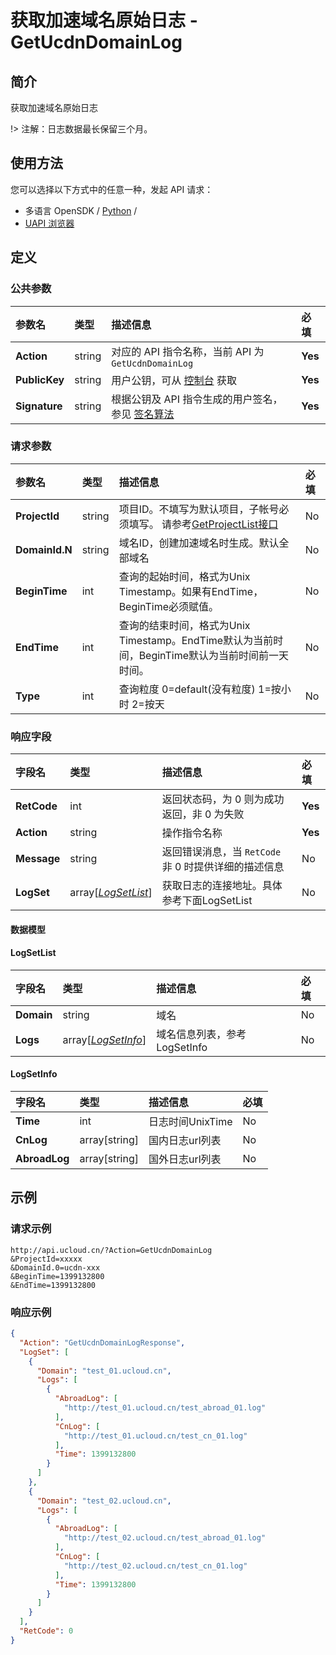 # 获取加速域名原始日志 - GetUcdnDomainLog

## 简介

获取加速域名原始日志



!> 注解：日志数据最长保留三个月。


## 使用方法

您可以选择以下方式中的任意一种，发起 API 请求：
- 多语言 OpenSDK / [Python](https://github.com/ucloud/ucloud-sdk-python3) /
- [UAPI 浏览器](https://console.ucloud.cn/uapi/detail?id=GetUcdnDomainLog)


## 定义

### 公共参数

| 参数名 | 类型 | 描述信息 | 必填 |
|:---|:---|:---|:---|
| **Action**     | string  | 对应的 API 指令名称，当前 API 为 `GetUcdnDomainLog`                        | **Yes** |
| **PublicKey**  | string  | 用户公钥，可从 [控制台](https://console.ucloud.cn/uapi/apikey) 获取                                             | **Yes** |
| **Signature**  | string  | 根据公钥及 API 指令生成的用户签名，参见 [签名算法](api/summary/signature.md)  | **Yes** |

### 请求参数

| 参数名 | 类型 | 描述信息 | 必填 |
|:---|:---|:---|:---|
| **ProjectId** | string | 项目ID。不填写为默认项目，子帐号必须填写。 请参考[GetProjectList接口](api/summary/get_project_list) |No|
| **DomainId.N** | string | 域名ID，创建加速域名时生成。默认全部域名 |No|
| **BeginTime** | int | 查询的起始时间，格式为Unix Timestamp。如果有EndTime，BeginTime必须赋值。 |No|
| **EndTime** | int | 查询的结束时间，格式为Unix Timestamp。EndTime默认为当前时间，BeginTime默认为当前时间前一天时间。 |No|
| **Type** | int | 查询粒度  0=default(没有粒度) 1=按小时  2=按天 |No|

### 响应字段

| 字段名 | 类型 | 描述信息 | 必填 |
|:---|:---|:---|:---|
| **RetCode** | int | 返回状态码，为 0 则为成功返回，非 0 为失败 |**Yes**|
| **Action** | string | 操作指令名称 |**Yes**|
| **Message** | string | 返回错误消息，当 `RetCode` 非 0 时提供详细的描述信息 |No|
| **LogSet** | array[[*LogSetList*](#LogSetList)] | 获取日志的连接地址。具体参考下面LogSetList |No|

#### 数据模型


#### LogSetList

| 字段名 | 类型 | 描述信息 | 必填 |
|:---|:---|:---|:---|
| **Domain** | string | 域名 |No|
| **Logs** | array[[*LogSetInfo*](#LogSetInfo)] | 域名信息列表，参考LogSetInfo |No|

#### LogSetInfo

| 字段名 | 类型 | 描述信息 | 必填 |
|:---|:---|:---|:---|
| **Time** | int | 日志时间UnixTime |No|
| **CnLog** | array[string] | 国内日志url列表 |No|
| **AbroadLog** | array[string] | 国外日志url列表 |No|

## 示例

### 请求示例
    
```
http://api.ucloud.cn/?Action=GetUcdnDomainLog
&ProjectId=xxxxx
&DomainId.0=ucdn-xxx
&BeginTime=1399132800
&EndTime=1399132800
```

### 响应示例
    
```json
{
  "Action": "GetUcdnDomainLogResponse",
  "LogSet": [
    {
      "Domain": "test_01.ucloud.cn",
      "Logs": [
        {
          "AbroadLog": [
            "http://test_01.ucloud.cn/test_abroad_01.log"
          ],
          "CnLog": [
            "http://test_01.ucloud.cn/test_cn_01.log"
          ],
          "Time": 1399132800
        }
      ]
    },
    {
      "Domain": "test_02.ucloud.cn",
      "Logs": [
        {
          "AbroadLog": [
            "http://test_02.ucloud.cn/test_abroad_01.log"
          ],
          "CnLog": [
            "http://test_02.ucloud.cn/test_cn_01.log"
          ],
          "Time": 1399132800
        }
      ]
    }
  ],
  "RetCode": 0
}
```





